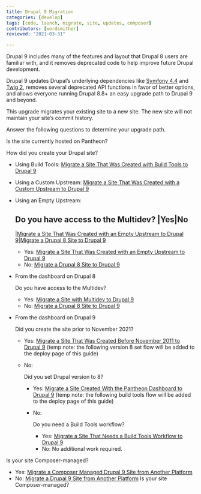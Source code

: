 ```yaml
---
title: Drupal 9 Migration
categories: [develop]
tags: [code, launch, migrate, site, updates, composer]
contributors: [wordsmither]
reviewed: "2021-03-31"

---
```

Drupal 9 includes many of the features and layout that Drupal 8 users are familiar with, and it removes deprecated code to help improve future Drupal development.

Drupal 9 updates Drupal’s underlying dependencies like [Symfony 4.4](https://symfony.com/releases/4.4) and [Twig 2](https://twig.symfony.com/doc/2.x/index.html), removes several deprecated API functions in favor of better options, and allows everyone running Drupal 8.8+ an easy upgrade path to Drupal 9 and beyond.

<Alert title="Note" type="info" >

This upgrade migrates your existing site to a new site.  The new site will not maintain your site’s commit history.

</Alert>

Answer the following questions to determine your upgrade path.

Is the site currently hosted on Pantheon?

<TabList>

<Tab title="Yes" id="hosted-yes" active={true}>

How did you create your Drupal site?

- Using Build Tools: [Migrate a Site That Was Created with Build Tools to Drupal 9](/guides/drupal-9-hosted-createbt)
- Using a Custom Upstream: [Migrate a Site That Was Created with a Custom Upstream to Drupal 9](/guides/drupal-9-hosted-createcustom)
- Using an Empty Upstream:

  Do you have access to the Multidev?
  |Yes|No
  ---
  |[Migrate a Site That Was Created with an Empty Upstream to Drupal 9](/guides/drupal-9-hosted-createempty-md)|[Migrate a Drupal 8 Site to Drupal 9](/guides/drupal-9-hosted)
  - Yes: [Migrate a Site That Was Created with an Empty Upstream to Drupal 9](/guides/drupal-9-hosted-createempty-md)
  - No: [Migrate a Drupal 8 Site to Drupal 9](/guides/drupal-9-hosted)
- From the dashboard on Drupal 8

  Do you have access to the Multidev?
  - Yes: [Migrate a Site with Multidev to Drupal 9](/guides/drupal-9-hosted-md)
  - No: [Migrate a Drupal 8 Site to Drupal 9](/guides/drupal-9-hosted)
- From the dashboard on Drupal 9

  Did you create the site prior to November 2021?
  - Yes: [Migrate a Site That Was Created Before November 2011 to Drupal 9](/guides/drupal-9-hosted-pre112021) (temp note: the following version 8 set flow will be added to the deploy page of this guide)
  - No: 

    Did you set Drupal version to 8?
    - Yes: [Migrate a Site Created With the Pantheon Dashboard to Drupal 9](/guides/drupal-9-hosted-createdashboard-set8) (temp note: the following build tools flow will be added to the deploy page of this guide)
    - No: 

      Do you need a Build Tools workflow?
      - Yes: [Migrate a Site That Needs a Build Tools Workflow to Drupal 9](/guides/drupal-9-hosted-btworkflow)
      - No: No additional work required.


</Tab>

<Tab title="No" id="hosted-no">

Is your site Composer-managed?

- Yes: [Migrate a Composer Managed Drupal 9 Site from Another Platform](/guides/drupal-9-unhosted-composer)
- No: [Migrate a Drupal 9 Site from Another Platform](/guides/drupal-9-unhosted)
Is your site Composer-managed?

</Tab>
</TabList>


